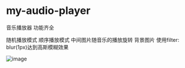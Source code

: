 # my-audio-player
音乐播放器  功能齐全

随机播放模式 顺序播放模式
中间图片随音乐的播放旋转
背景图片 使用filter: blur(1px)达到高斯模糊效果

![image](https://raw.githubusercontent.com/Xigua-gua/my-audio-player/master/images/player.gif)

